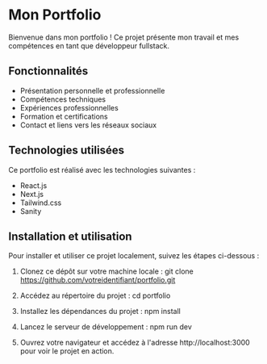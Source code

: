 # Mon Portfolio

Bienvenue dans mon portfolio ! Ce projet présente mon travail et mes compétences en tant que développeur fullstack.

## Fonctionnalités

- Présentation personnelle et professionnelle
- Compétences techniques
- Expériences professionnelles
- Formation et certifications
- Contact et liens vers les réseaux sociaux

## Technologies utilisées

Ce portfolio est réalisé avec les technologies suivantes :

- React.js
- Next.js
- Tailwind.css
- Sanity

## Installation et utilisation

Pour installer et utiliser ce projet localement, suivez les étapes ci-dessous :

1. Clonez ce dépôt sur votre machine locale :
git clone https://github.com/votreidentifiant/portfolio.git

2. Accédez au répertoire du projet :
cd portfolio

3. Installez les dépendances du projet :
npm install


4. Lancez le serveur de développement :
npm run dev

5. Ouvrez votre navigateur et accédez à l'adresse http://localhost:3000 pour voir le projet en action.
